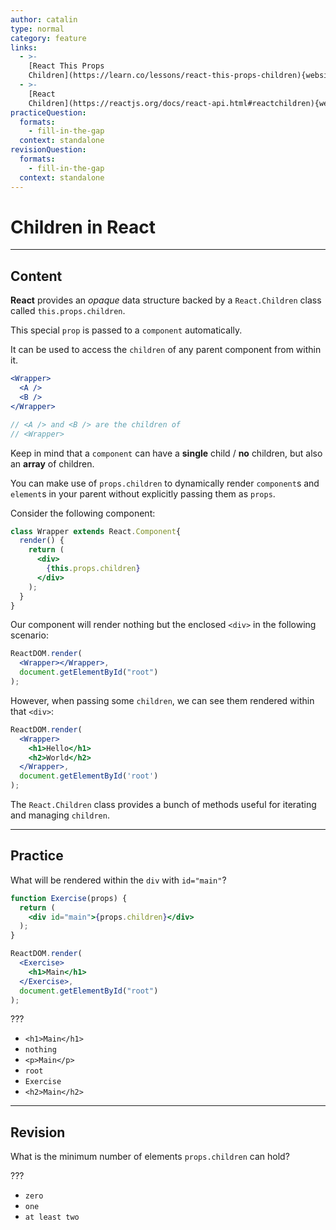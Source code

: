 ```yaml
---
author: catalin
type: normal
category: feature
links:
  - >-
    [React This Props
    Children](https://learn.co/lessons/react-this-props-children){website}
  - >-
    [React
    Children](https://reactjs.org/docs/react-api.html#reactchildren){website}
practiceQuestion:
  formats:
    - fill-in-the-gap
  context: standalone
revisionQuestion:
  formats:
    - fill-in-the-gap
  context: standalone
---
```


# Children in React


---

## Content

**React** provides an *opaque* data structure backed by a `React.Children` class called `this.props.children`.

This special `prop` is passed to a `component` automatically.

It can be used to access the `children` of any parent component from within it.

```jsx
<Wrapper>
  <A />
  <B />
</Wrapper>

// <A /> and <B /> are the children of
// <Wrapper>
```

Keep in mind that a `component` can have a **single** child / **no** children, but also an **array** of children.

You can make use of `props.children` to dynamically render `component`s and `element`s in your parent without explicitly passing them as `props`.

Consider the following component:

```jsx
class Wrapper extends React.Component{
  render() {
    return (
      <div>
        {this.props.children}
      </div>
    );
  }
}
```

Our component will render nothing but the enclosed `<div>` in the following scenario:

```jsx
ReactDOM.render(
  <Wrapper></Wrapper>,
  document.getElementById("root")
);
```

However, when passing some `children`, we can see them rendered within that `<div>`:

```jsx
ReactDOM.render(
  <Wrapper>
    <h1>Hello</h1>
    <h2>World</h2>
  </Wrapper>,
  document.getElementById('root')
);
```

The `React.Children` class provides a bunch of methods useful for iterating and managing `children`.


---

## Practice

What will be rendered within the `div` with `id="main"`?

```jsx
function Exercise(props) {
  return (
    <div id="main">{props.children}</div>
  );
}

ReactDOM.render(
  <Exercise>
    <h1>Main</h1>
  </Exercise>,
  document.getElementById("root")
);
```

???

- `<h1>Main</h1>`
- `nothing`
- `<p>Main</p>`
- `root`
- `Exercise`
- `<h2>Main</h2>`


---

## Revision

What is the minimum number of elements `props.children` can hold?

???

- `zero`
- `one`
- `at least two`
